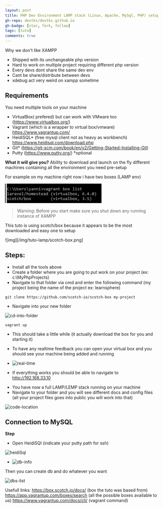 ```yaml
---
layout: post
title: PHP Dev Environment LAMP stack (Linux, Apache, MySql, PHP) setup tuto
gh-repo: devtks/devtks.github.io
gh-badge: [star, fork, follow]
tags: [tuto]
comments: true
---
```


Why we don't like XAMPP

- Shipped with its unchangeable php version
- Hard to work on multiple project requiring different php version
- Every devs dont share the same dev env
- Cant be share/distribute between devs
- xdebug act very weird on xampp sometime

## Requirements

You need multiple tools on your machine

- VirtualBox( prefered) but can work with VMware too (https://www.virtualbox.org/)
- Vagrant (which is a wrapper to virtual box/vmware) https://www.vagrantup.com/
- HeidiSQL\* (free mysql client not as heavy as workbench) https://www.heidisql.com/download.php
- Git\* (https://git-scm.com/book/en/v2/Getting-Started-Installing-Git)
- Putty (https://www.putty.org/)
  \*optional

**What it will give you?**
Ability to download and launch on the fly different machines containing all the environment you need pre-setup

For example on my machine right now i have two boxes (LAMP env)

![img](/img/tuto-lamp/my-machines.png)

> Warning: Before you start make sure you shut down any running instance of XAMPP

This tuto is using scotch/box because it appears to be the most downloaded and easy one to setup

![img][/img/tuto-lamp/scotch-box.png]

## Steps:

- Install all the tools above
- Create a folder where you are going to put work on your project (ex: c:\MyPhpProjects)
- Navigate to that folder via cmd and enter the following command (my project being the name of the project ex: learnsphere)

```
git clone https://github.com/scotch-io/scotch-box my-project
```

- Navigate into your new folder

![cd-into-folder](C:\Users\yanni\Documents\Projets\Perso\devtks.github.io\img\tuto-lamp\cd-into-folder.png)

```
vagrant up
```

- This should take a little while (it actually download the box for you and starting it)

- To have any realtime feedback you can open your virtual box and you should see your machine being added and running

- ![real-time](C:\Users\yanni\Documents\Projets\Perso\devtks.github.io\img\tuto-lamp\real-time.png)

* If everything works you should be able to navigate to http://192.168.33.10

- You have now a full LAMP/LEMP stack running on your machine
- Navigate to your folder and you will see different docs and config files (all your project files goes into public you will work into that)

![code-location](C:\Users\yanni\Documents\Projets\Perso\devtks.github.io\img\tuto-lamp\code-location.png)

## Connection to MySQL

**Step**

- Open HeidiSQl (indicate your putty path for ssh)

![heidiSql](C:\Users\yanni\Documents\Projets\Perso\devtks.github.io\img\tuto-lamp\heidiSql.png)

- ![db-info](C:\Users\yanni\Documents\Projets\Perso\devtks.github.io\img\tuto-lamp\db-info.png)

Then you can create db and do whatever you want

![dbs-list](C:\Users\yanni\Documents\Projets\Perso\devtks.github.io\img\tuto-lamp\dbs-list.png)

Usefull links:
https://box.scotch.io/docs/ (box the tuto was based from)
https://app.vagrantup.com/boxes/search (all the possible boxes available to us)
https://www.vagrantup.com/docs/cli/ (vagrant command)
